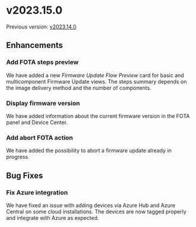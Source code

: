 # v2023.15.0

Previous version: [v2023.14.0](v2023.14.0.md)

## Enhancements

### Add FOTA steps preview

We have added a new _Firmware Update Flow Preview_ card for basic and multicomponent Firmware Update views. The steps summary depends on the image delivery method and the number of components.

### Display firmware version

We have added information about the current firmware version in the FOTA panel and Device Center.

### Add abort FOTA action

We have added the possibility to abort a firmware update already in progress.

## Bug Fixes

### Fix Azure integration
We have fixed an issue with adding devices via Azure Hub and Azure Central on some cloud installations. The devices are now tagged properly and integrate with Azure as expected.
